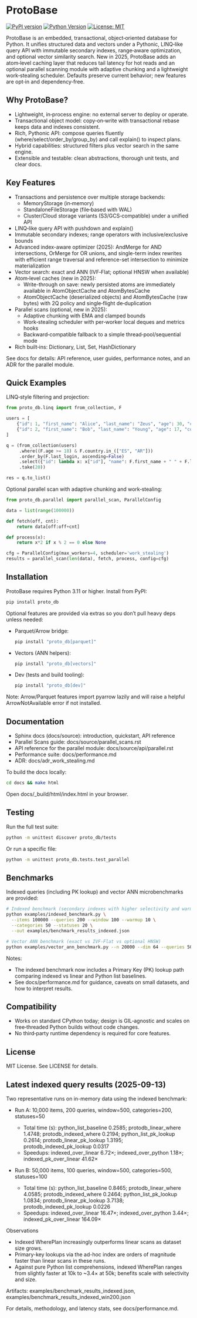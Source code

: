 # ProtoBase

[![PyPI version](https://img.shields.io/pypi/v/proto_db.svg)](https://pypi.org/project/proto_db/)
[![Python Version](https://img.shields.io/pypi/pyversions/proto_db.svg)](https://pypi.org/project/proto_db/)
[![License: MIT](https://img.shields.io/badge/License-MIT-blue.svg)](LICENSE)

ProtoBase is an embedded, transactional, object‑oriented database for Python. It unifies structured data and vectors under a Pythonic, LINQ‑like query API with immutable secondary indexes, range‑aware optimization, and optional vector similarity search. New in 2025, ProtoBase adds an atom‑level caching layer that reduces tail latency for hot reads and an optional parallel scanning module with adaptive chunking and a lightweight work‑stealing scheduler. Defaults preserve current behavior; new features are opt‑in and dependency‑free.

## Why ProtoBase?

- Lightweight, in‑process engine: no external server to deploy or operate.
- Transactional object model: copy‑on‑write with transactional rebase keeps data and indexes consistent.
- Rich, Pythonic API: compose queries fluently (where/select/order_by/group_by) and call explain() to inspect plans.
- Hybrid capabilities: structured filters plus vector search in the same engine.
- Extensible and testable: clean abstractions, thorough unit tests, and clear docs.

## Key Features

- Transactions and persistence over multiple storage backends:
  - MemoryStorage (in‑memory)
  - StandaloneFileStorage (file‑based with WAL)
  - Cluster/Cloud storage variants (S3/GCS‑compatible) under a unified API
- LINQ‑like query API with pushdown and explain()
- Immutable secondary indexes; range operators with inclusive/exclusive bounds
- Advanced index-aware optimizer (2025): AndMerge for AND intersections, OrMerge for OR unions, and single-term index rewrites with efficient range traversal and reference-set intersection to minimize materialization
- Vector search: exact and ANN (IVF‑Flat; optional HNSW when available)
- Atom‑level caches (new in 2025):
  - Write-through on save: newly persisted atoms are immediately available in AtomObjectCache and AtomBytesCache
  - AtomObjectCache (deserialized objects) and AtomBytesCache (raw bytes) with 2Q policy and single‑flight de‑duplication
- Parallel scans (optional, new in 2025):
  - Adaptive chunking with EMA and clamped bounds
  - Work‑stealing scheduler with per‑worker local deques and metrics hooks
  - Backward‑compatible fallback to a simple thread‑pool/sequential mode
- Rich built‑ins: Dictionary, List, Set, HashDictionary

See docs for details: API reference, user guides, performance notes, and an ADR for the parallel module.

## Quick Examples

LINQ‑style filtering and projection:

```python
from proto_db.linq import from_collection, F

users = [
    {"id": 1, "first_name": "Alice", "last_name": "Zeus", "age": 30, "country": "ES", "status": "active", "email": "a@example.com", "last_login": 5},
    {"id": 2, "first_name": "Bob", "last_name": "Young", "age": 17, "country": "AR", "status": "inactive", "email": "b@example.com", "last_login": 10},
]

q = (from_collection(users)
     .where((F.age >= 18) & F.country.in_(["ES", "AR"]))
     .order_by(F.last_login, ascending=False)
     .select({"id": lambda x: x["id"], "name": F.first_name + " " + F.last_name})
     .take(20))

res = q.to_list()
```

Optional parallel scan with adaptive chunking and work‑stealing:

```python
from proto_db.parallel import parallel_scan, ParallelConfig

data = list(range(100000))

def fetch(off, cnt):
    return data[off:off+cnt]

def process(x):
    return x*2 if x % 2 == 0 else None

cfg = ParallelConfig(max_workers=4, scheduler='work_stealing')
results = parallel_scan(len(data), fetch, process, config=cfg)
```

## Installation
ProtoBase requires Python 3.11 or higher. Install from PyPI:

```bash
pip install proto_db
```

Optional features are provided via extras so you don’t pull heavy deps unless needed:

- Parquet/Arrow bridge:
  ```bash
  pip install "proto_db[parquet]"
  ```
- Vectors (ANN helpers):
  ```bash
  pip install "proto_db[vectors]"
  ```
- Dev (tests and build tooling):
  ```bash
  pip install "proto_db[dev]"
  ```

Note: Arrow/Parquet features import pyarrow lazily and will raise a helpful ArrowNotAvailable error if not installed.

## Documentation

- Sphinx docs (docs/source): introduction, quickstart, API reference
- Parallel Scans guide: docs/source/parallel_scans.rst
- API reference for the parallel module: docs/source/api/parallel.rst
- Performance suite: docs/performance.md
- ADR: docs/adr_work_stealing.md

To build the docs locally:

```bash
cd docs && make html
```

Open docs/_build/html/index.html in your browser.

## Testing

Run the full test suite:

```bash
python -m unittest discover proto_db/tests
```

Or run a specific file:

```bash
python -m unittest proto_db.tests.test_parallel
```

## Benchmarks

Indexed queries (including PK lookup) and vector ANN microbenchmarks are provided:

```bash
# Indexed benchmark (secondary indexes with higher selectivity and warmup)
python examples/indexed_benchmark.py \
  --items 100000 --queries 200 --window 100 --warmup 10 \
  --categories 50 --statuses 20 \
  --out examples/benchmark_results_indexed.json

# Vector ANN benchmark (exact vs IVF‑Flat vs optional HNSW)
python examples/vector_ann_benchmark.py --n 20000 --dim 64 --queries 50 --k 10 --out examples/benchmark_results_vectors.json
```

Notes:
- The indexed benchmark now includes a Primary Key (PK) lookup path comparing indexed vs linear and Python list baselines.
- See docs/performance.md for guidance, caveats on small datasets, and how to interpret results.

## Compatibility

- Works on standard CPython today; design is GIL‑agnostic and scales on free‑threaded Python builds without code changes.
- No third‑party runtime dependency is required for core features.

## License

MIT License. See LICENSE for details.



## Latest indexed query results (2025-09-13)

Two representative runs on in-memory data using the indexed benchmark:

- Run A: 10,000 items, 200 queries, window=500, categories=200, statuses=50
  - Total time (s): python_list_baseline 0.2585; protodb_linear_where 1.4748; protodb_indexed_where 0.2194; python_list_pk_lookup 0.2614; protodb_linear_pk_lookup 1.3195; protodb_indexed_pk_lookup 0.0317
  - Speedups: indexed_over_linear 6.72×; indexed_over_python 1.18×; indexed_pk_over_linear 41.62×

- Run B: 50,000 items, 100 queries, window=500, categories=500, statuses=100
  - Total time (s): python_list_baseline 0.8465; protodb_linear_where 4.0585; protodb_indexed_where 0.2464; python_list_pk_lookup 1.0834; protodb_linear_pk_lookup 3.7138; protodb_indexed_pk_lookup 0.0226
  - Speedups: indexed_over_linear 16.47×; indexed_over_python 3.44×; indexed_pk_over_linear 164.09×

Observations
- Indexed WherePlan increasingly outperforms linear scans as dataset size grows.
- Primary-key lookups via the ad-hoc index are orders of magnitude faster than linear scans in these runs.
- Against pure Python list comprehensions, indexed WherePlan ranges from slightly faster at 10k to ~3.4× at 50k; benefits scale with selectivity and size.

Artifacts: examples/benchmark_results_indexed.json, examples/benchmark_results_indexed_win200.json

For details, methodology, and latency stats, see docs/performance.md.

